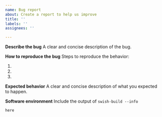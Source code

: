 ```yaml
---
name: Bug report
about: Create a report to help us improve
title: ''
labels: ''
assignees: ''

---
```


**Describe the bug**
A clear and concise description of the bug.

**How to reproduce the bug**
Steps to reproduce the behavior:

1. 
2. 
3. 

**Expected behavior**
A clear and concise description of what you expected to happen.

**Software environment**
Include the output of `swish-build --info`

```
here
```
